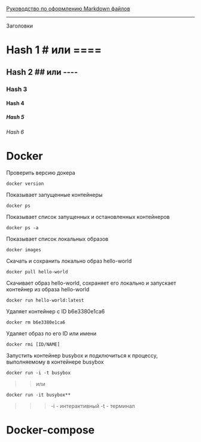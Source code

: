 [Руководство по оформлению Markdown файлов](https://gist.github.com/Jekins/2bf2d0638163f1294637 "Официальный FAQ")

-----------

Заголовки
# Hash 1 # или ====
## Hash 2 ## или ----
### Hash 3 
#### Hash 4
##### Hash 5
###### Hash 6

Docker
=======
Проверить версию докера

    docker version

Показывает запущенные контейнеры

    docker ps

Показывает список запущенных и остановленных контейнеров

    docker ps -a

Показывает список локальных образов

    docker images

Скачать и сохранить локально образ hello-world

    docker pull hello-world 

Скачивает образ hello-world, сохраняет его локально и запускает контейнер из образа hello-world

    docker run hello-world:latest

Удаляет контейнер с ID b6e3380e1ca6

    docker rm b6e3380e1ca6

Удаляет образ по его ID или имени

    docker rmi [ID/NAME]

Запустить контейнер busybox и подключиться к процессу, выполняемому в контейнере busybox

    docker run -i -t busybox
>> или

    docker run -it busybox**
    
>>> -i - интерактивный
>>> -t - терминал


Docker-compose
=============